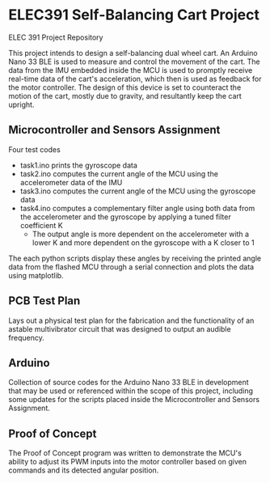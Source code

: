 # ELEC391 Self-Balancing Cart Project
ELEC 391 Project Repository

This project intends to design a self-balancing dual wheel cart. An Arduino Nano 33 BLE is used to measure and control the movement of the cart.
The data from the IMU embedded inside the MCU is used to promptly receive real-time data of the cart's acceleration, which then is used as feedback for the motor controller.
The design of this device is set to counteract the motion of the cart, mostly due to gravity, and resultantly keep the cart upright.

## Microcontroller and Sensors Assignment
Four test codes
- task1.ino prints the gyroscope data
- task2.ino computes the current angle of the MCU using the accelerometer data of the IMU
- task3.ino computes the current angle of the MCU using the gyroscope data
- task4.ino computes a complementary filter angle using both data from the accelerometer and the gyroscope by applying a tuned filter coefficient K
    - The output angle is more dependent on the accelerometer with a lower K and more dependent on the gyroscope with a K closer to 1

The each python scripts display these angles by receiving the printed angle data from the flashed MCU through a serial connection and plots the data using matplotlib.

## PCB Test Plan
Lays out a physical test plan for the fabrication and the functionality of an astable multivibrator circuit that was designed to output an audible frequency.

## Arduino
Collection of source codes for the Arduino Nano 33 BLE in development that may be used or referenced within the scope of this project, including some updates for the scripts placed inside the Microcontroller and Sensors Assignment.

## Proof of Concept
The Proof of Concept program was written to demonstrate the MCU's ability to adjust its PWM inputs into the motor controller based on given commands and its detected angular position.
